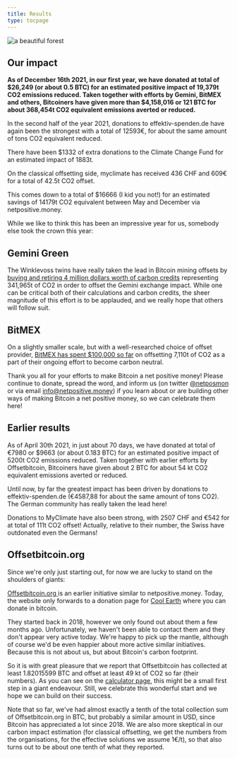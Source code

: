 ```yaml
---
title: Results
type: tocpage
---
```


![a beautiful forest](images/forest-931706_640.jpg)

## Our impact

**As of December 16th 2021, in our first year, we have donated at total of
$26,249 (or about 0.5 BTC) for an estimated positive impact of
19,379t CO2 emissions reduced. Taken together with efforts by Gemini, BitMEX and others, Bitcoiners have given more than \$4,158,016 or 121 BTC for about 368,454t CO2 equivalent
emissions averted or reduced.**

In the second half of the year 2021, donations to effektiv-spenden.de have again been the strongest with a total of 12593€, for about the same amount of tons CO2 equivalent reduced. 

There have been \$1332 of extra donations to the Climate Change Fund for an estimated impact of 1883t. 

On the classical offsetting side, myclimate has received 436 CHF and 609€ for a total of 42.5t CO2 offset.

This comes down to a total of $16666 (I kid you not!) for an estimated savings of 14179t CO2 equivalent between May and December via netpositive.money.

While we like to think this has been an impressive year for us, somebody else took the crown this year:

## Gemini Green

The Winklevoss twins have really taken the lead in Bitcoin mining offsets by [buying and retiring 4 million dollars worth of carbon credits](https://www.gemini.com/blog/introducing-gemini-green-offsetting-bitcoin-carbon-emissions) representing 341,965t of CO2 in order to offset the Gemini exchange impact. While one can be critical both of their calculations and carbon credits, the sheer magnitude of this effort is to be applauded, and we really hope that others will follow suit.

## BitMEX

On a slightly smaller scale, but with a well-researched choice of offset provider, [BitMEX has spent $100,000 so far](https://blog.bitmex.com/why-weve-gone-carbon-neutral-and-why-thats-not-enough/) on offsetting 7,110t of CO2 as a part of their ongoing effort to become carbon neutral. 

Thank you all for your efforts to make Bitcoin a net positive money! Please
continue to donate, spread the word, and inform us (on twitter
[@netposmon](https://twitter.com/netposmon) or via email
<info@netpositive.money>) if you learn about or are building other ways of
making Bitcoin a net positive money, so we can celebrate them here!


## Earlier results

As of April 30th 2021, in just about 70 days, we have donated at total of
€7980 or $9663 (or about 0.183 BTC) for an estimated positive impact of
5200t CO2 emissions reduced. Taken together with earlier efforts by
Offsetbitcoin, Bitcoiners have given about 2 BTC for about 54 kt CO2 equivalent
emissions averted or reduced.

Until now, by far the greatest impact has been driven by donations to
effektiv-spenden.de (€4587,88 for about the same amount of tons CO2). The German
community has really taken the lead here! 

Donations to MyClimate have also been strong, with 2507 CHF and €542  for at
total of 111t CO2 offset! Actually, relative to their number, the Swiss have
outdonated even the Germans!



## Offsetbitcoin.org

Since we're only just starting out, for now
we are lucky to stand on the shoulders of giants:

[Offsetbitcoin.org ](http://offsetbitcoin.org/) is an earlier initiative similar
to netpositive.money. Today, the website only forwards to a donation page for
[Cool Earth](https://www.coolearth.org/) where you can donate in bitcoin.

They started back in 2018, however we only found out about them a few months
ago. Unfortunately, we haven't been able to contact them and they don't appear
very active today. We're happy to pick up the mantle, although of course we'd be
even happier about more active similar initiatives. Because this is not about
us, but about Bitcoin's carbon footprint. 

So it is with great pleasure that we report that Offsetbitcoin has collected at
least 1.82015599 BTC and offset at least 49 kt of CO2 so far (their numbers). As
you can see on the [calculator page](calculator), this might be a small first
step in a giant endeavour. Still, we celebrate this wonderful start and we hope
we can build on their success.

Note that so far, we've had almost exactly a tenth of the total collection sum
of Offsetbitcoin.org in BTC, but probably a similar amount in USD, since Bitcoin
has appreciated a lot since 2018. We are also more skeptical in our carbon
impact estimation (for classical offsetting, we get the numbers from the
organisations, for the effective solutions we assume 1€/t), so that also turns
out to be about one tenth of what they reported.


